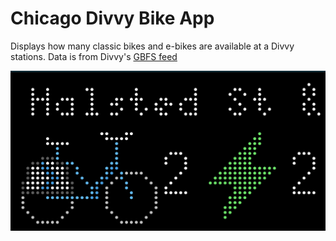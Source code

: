 # Chicago Divvy Bike App
Displays how many classic bikes and e-bikes are available at a Divvy stations. Data is from Divvy's [GBFS feed](https://ride.divvybikes.com/system-data)

![Alt text](screenshot.png? "Screenshot of Chicago Divvy App showing 2 classic bikes and 2 e-bikes")
